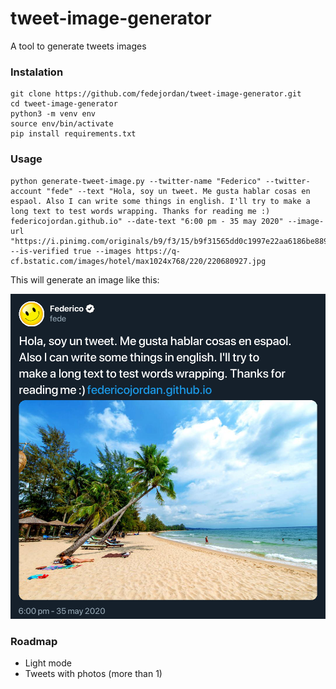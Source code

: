 # tweet-image-generator
A tool to generate tweets images

### Instalation
```
git clone https://github.com/fedejordan/tweet-image-generator.git
cd tweet-image-generator
python3 -m venv env
source env/bin/activate
pip install requirements.txt
```

### Usage
```
python generate-tweet-image.py --twitter-name "Federico" --twitter-account "fede" --text "Hola, soy un tweet. Me gusta hablar cosas en espaol. Also I can write some things in english. I'll try to make a long text to test words wrapping. Thanks for reading me :) federicojordan.github.io" --date-text "6:00 pm - 35 may 2020" --image-url "https://i.pinimg.com/originals/b9/f3/15/b9f31565dd0c1997e22aa6186be88912.jpg" --is-verified true --images https://q-cf.bstatic.com/images/hotel/max1024x768/220/220680927.jpg
```

This will generate an image like this:

<img src="generated-image.png"></img>

### Roadmap
- Light mode
- Tweets with photos (more than 1)
